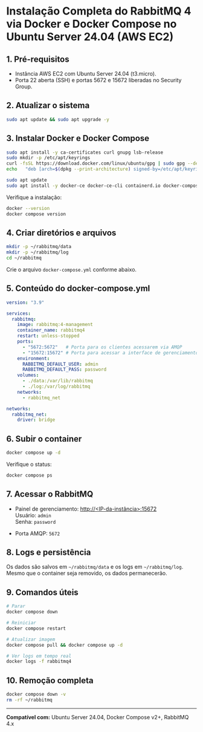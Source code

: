 # Instalação Completa do RabbitMQ 4 via Docker e Docker Compose no Ubuntu Server 24.04 (AWS EC2)

## 1. Pré-requisitos

- Instância AWS EC2 com Ubuntu Server 24.04 (t3.micro).
- Porta 22 aberta (SSH) e portas 5672 e 15672 liberadas no Security Group.

## 2. Atualizar o sistema

```bash
sudo apt update && sudo apt upgrade -y
```

## 3. Instalar Docker e Docker Compose

```bash
sudo apt install -y ca-certificates curl gnupg lsb-release
sudo mkdir -p /etc/apt/keyrings
curl -fsSL https://download.docker.com/linux/ubuntu/gpg | sudo gpg --dearmor -o /etc/apt/keyrings/docker.gpg
echo   "deb [arch=$(dpkg --print-architecture) signed-by=/etc/apt/keyrings/docker.gpg]   https://download.docker.com/linux/ubuntu $(lsb_release -cs) stable" |   sudo tee /etc/apt/sources.list.d/docker.list > /dev/null

sudo apt update
sudo apt install -y docker-ce docker-ce-cli containerd.io docker-compose-plugin
```

Verifique a instalação:
```bash
docker --version
docker compose version
```

## 4. Criar diretórios e arquivos

```bash
mkdir -p ~/rabbitmq/data
mkdir -p ~/rabbitmq/log
cd ~/rabbitmq
```

Crie o arquivo `docker-compose.yml` conforme abaixo.

## 5. Conteúdo do docker-compose.yml

```yaml
version: "3.9"

services:
  rabbitmq:
    image: rabbitmq:4-management
    container_name: rabbitmq4
    restart: unless-stopped
    ports:
      - "5672:5672"   # Porta para os clientes acessarem via AMQP
      - "15672:15672" # Porta para acessar a interface de gerenciamento via browser
    environment:
      RABBITMQ_DEFAULT_USER: admin
      RABBITMQ_DEFAULT_PASS: password
    volumes:
      - ./data:/var/lib/rabbitmq
      - ./log:/var/log/rabbitmq
    networks:
      - rabbitmq_net

networks:
  rabbitmq_net:
    driver: bridge
```

## 6. Subir o container

```bash
docker compose up -d
```

Verifique o status:
```bash
docker compose ps
```

## 7. Acessar o RabbitMQ

- Painel de gerenciamento: [http://<IP-da-instância>:15672](http://<IP-da-instância>:15672)  
  Usuário: `admin`  
  Senha: `password`

- Porta AMQP: `5672`

## 8. Logs e persistência

Os dados são salvos em `~/rabbitmq/data` e os logs em `~/rabbitmq/log`.  
Mesmo que o container seja removido, os dados permanecerão.

## 9. Comandos úteis

```bash
# Parar
docker compose down

# Reiniciar
docker compose restart

# Atualizar imagem
docker compose pull && docker compose up -d

# Ver logs em tempo real
docker logs -f rabbitmq4
```

## 10. Remoção completa

```bash
docker compose down -v
rm -rf ~/rabbitmq
```

---
**Compatível com:** Ubuntu Server 24.04, Docker Compose v2+, RabbitMQ 4.x

